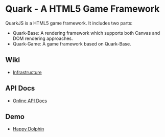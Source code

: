 Quark - A HTML5 Game Framework
=======================

QuarkJS is a HTML5 game framework. It includes two parts:

* Quark-Base: A rendering framework which supports both Canvas and DOM rendering approaches.
* Quark-Game: A game framework based on Quark-Base.

Wiki
-----------------
* [Infrastructure](http://github.com/quark-dev-team/quarkjs/wiki/Quark-Infrastructure)

API Docs
-----------------
* [Online API Docs](http://github.com/quark-dev-team/quarkjs/blob/master/docs/index.html)

Demo
--------------------
* [Happy Dolphin](http://www.riaidea.com/html5/dolphin/)